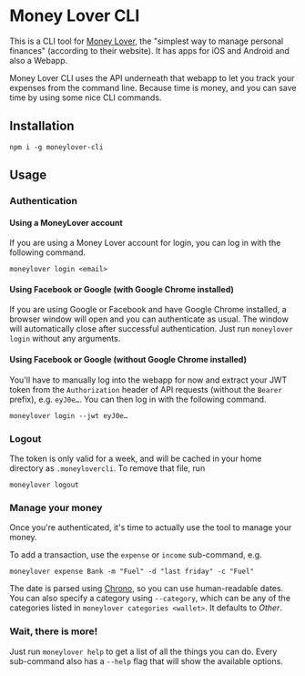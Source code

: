 # Money Lover CLI
This is a CLI tool for [Money Lover][moneylover], the "simplest way to manage personal finances" (according to their website). It has apps for iOS and Android and also a Webapp.

Money Lover CLI uses the API underneath that webapp to let you track your expenses from the command line. Because time is money, and you can save time by using some nice CLI commands.

## Installation
```
npm i -g moneylover-cli
```

## Usage
### Authentication

#### Using a MoneyLover account
If you are using a Money Lover account for login, you can log in with the following command.

```
moneylover login <email>
```

#### Using Facebook or Google (with Google Chrome installed)
If you are using Google or Facebook and have Google Chrome installed, a browser window will open and you can authenticate as usual. The window will automatically close after successful authentication. Just run `moneylover login` without any arguments.

#### Using Facebook or Google (without Google Chrome installed)
You'll have to manually log into the webapp for now and extract your JWT token from the `Authorization` header of API requests (without the `Bearer` prefix), e.g. `eyJ0e…`. You can then log in with the following command.

```
moneylover login --jwt eyJ0e…
```

### Logout
The token is only valid for a week, and will be cached in your home directory as `.moneylovercli`. To remove that file, run

```
moneylover logout
```

### Manage your money
Once you're authenticated, it's time to actually use the tool to manage your money.

To add a transaction, use the `expense` or `income` sub-command, e.g.

```
moneylover expense Bank -m "Fuel" -d "last friday" -c "Fuel"
```

The date is parsed using [Chrono][chrono], so you can use human-readable dates. You can also specify a category using `--category`, which can be any of the categories listed in `moneylover categories <wallet>`. It defaults to _Other_.

### Wait, there is more!
Just run `moneylover help` to get a list of all the things you can do. Every sub-command also has a `--help` flag that will show the available options.

[moneylover]: https://moneylover.me/
[chrono]: https://github.com/wanasit/chrono
